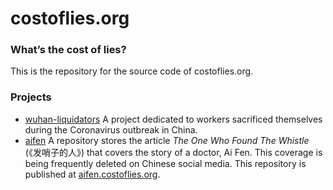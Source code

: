 # costoflies.org

### What’s the cost of lies?

This is the repository for the source code of costoflies.org.



### Projects

- [wuhan-liquidators](https://github.com/costoflies-org/wuhan-liquidators) A project dedicated to workers sacrificed themselves during the Coronavirus outbreak in China.
- [aifen](https://github.com/costoflies-org/aifen) A repository stores the article *The One Who Found The Whistle* (《发哨子的人》) that covers the story of a doctor, Ai Fen. This coverage is being frequently deleted on Chinese social media. This repository is published at [aifen.costoflies.org](https://aifen.costoflies.org).
